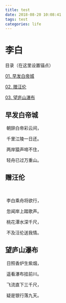 ```yaml
---
title: test
date: 2018-08-20 10:08:41
tags: test
categories: life
---
```

# 李白

目录（在这里设置锚点）

[01. 早发白帝城](#早发白帝城)

[02. 赠汪伦](#赠汪伦)

[03. 望庐山瀑布](#望庐山瀑布)

<!--more--> 

## 早发白帝城

​	朝辞白帝彩云间，

​	千里江陵一日还。

​	两岸猿声啼不住，

​	轻舟已过万重山。



## 赠汪伦

​	

​	李白乘舟将欲行，

​	忽闻岸上踏歌声。

​	桃花潭水深千尺，

​	不及汪伦送我情。



## 望庐山瀑布

​	日照香炉生紫烟，
	
​	遥看瀑布挂前川。
	
​	飞流直下三千尺，
	
​	疑是银行落九天。

